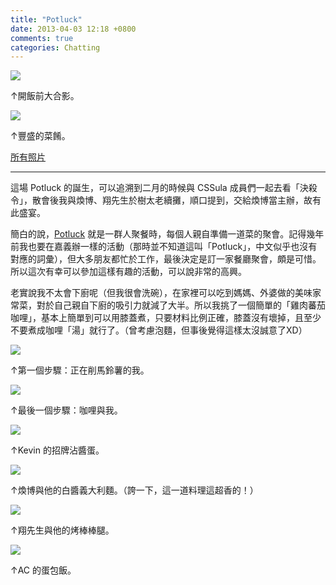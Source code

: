 ```yaml
---
title: "Potluck"
date: 2013-04-03 12:18 +0800
comments: true
categories: Chatting
---
```


![](/images/potluck/19.jpg)

↑開飯前大合影。

![](/images/potluck/16.jpg)

↑豐盛的菜餚。

[所有照片](/images/potluck/)

---

這場 Potluck 的誕生，可以追溯到二月的時候與 CSSula 成員們一起去看「決殺令」，散會後我與煥博、翔先生於樹太老續攤，順口提到，交給煥博當主辦，故有此盛宴。

簡白的說，[Potluck](http://en.wikipedia.org/wiki/Potluck) 就是一群人聚餐時，每個人親自準備一道菜的聚會。記得幾年前我也要在嘉義辦一樣的活動（那時並不知道這叫「Potluck」，中文似乎也沒有對應的詞彙），但大多朋友都忙於工作，最後決定是訂一家餐廳聚會，頗是可惜。所以這次有幸可以參加這樣有趣的活動，可以說非常的高興。

老實說我不太會下廚呢（但我很會洗碗），在家裡可以吃到媽媽、外婆做的美味家常菜，對於自己親自下廚的吸引力就減了大半。所以我挑了一個簡單的「雞肉蕃茄咖哩」，基本上簡單到可以用膝蓋煮，只要材料比例正確，膝蓋沒有壞掉，且至少不要煮成咖哩「湯」就行了。（曾考慮泡麵，但事後覺得這樣太沒誠意了XD）

<!-- more -->

![](/images/potluck/1.jpg)

↑第一個步驟：正在削馬鈴薯的我。

![](/images/potluck/28.jpg)

↑最後一個步驟：咖哩與我。

![](/images/potluck/26.jpg)

↑Kevin 的招牌沾醬蛋。

![](/images/potluck/27.jpg)

↑煥博與他的白醬義大利麵。（誇一下，這一道料理這超香的！）

![](/images/potluck/30.jpg)

↑翔先生與他的烤棒棒腿。

![](/images/potluck/20.jpg)

↑AC 的蛋包飯。

